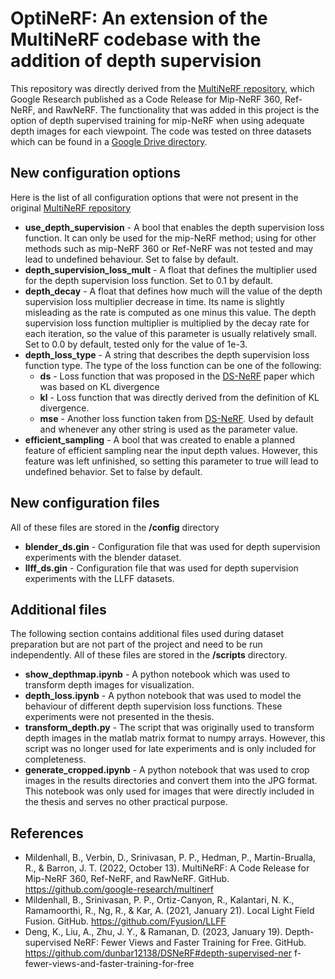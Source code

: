 # OptiNeRF: An extension of the MultiNeRF codebase with the addition of depth supervision

This repository was directly derived from the [MultiNeRF repository](https://github.com/google-research/multinerf), which Google Research published as a Code Release for Mip-NeRF 360, Ref-NeRF, and RawNeRF. The functionality that was added in this project is the option of depth supervised training for mip-NeRF when using adequate depth images for each viewpoint. The code was tested on three datasets which can be found in a [Google Drive directory](https://drive.google.com/drive/folders/1CvObrtawHvlLIk1IRxcQiaQAqaa1BW9_?usp=share_link).

## New configuration options

Here is the list of all configuration options that were not present in the original [MultiNeRF repository](https://github.com/google-research/multinerf)


- **use_depth_supervision** - A bool that enables the depth supervision loss function. It can only be used for the mip-NeRF method; using for other methods such as mip-NeRF 360 or Ref-NeRF was not tested and may lead to undefined behaviour. Set to false by default.
- **depth_supervision_loss_mult** - A float that defines the multiplier used for the depth supervision loss function. Set to 0.1 by default.
- **depth_decay** - A float that defines how much will the value of the depth supervision loss multiplier decrease in time. Its name is slightly misleading as the rate is computed as one minus this value. The depth supervision loss function multiplier is multiplied by the decay rate for each iteration, so the value of this parameter is usually relatively small. Set to 0.0 by default, tested only for the value of 1e-3.
- **depth_loss_type** - A string that describes the depth supervision loss function type. The type of the loss function can be one of the following:
  - **ds** - Loss function that was proposed in the [DS-NeRF](https://github.com/dunbar12138/DSNeRF) paper which was based on KL divergence
  - **kl** - Loss function that was directly derived from the definition of KL divergence.
  - **mse** - Another loss function taken from [DS-NeRF](https://github.com/dunbar12138/DSNeRF). Used by default and whenever any other string is used as the parameter value.
- **efficient_sampling** - A bool that was created to enable a planned feature of efficient sampling near the input depth values. However, this feature was left unfinished, so setting this parameter to true will lead to undefined behavior. Set to false by default.

## New configuration files

All of these files are stored in the **/config** directory

- **blender_ds.gin** - Configuration file that was used for depth supervision experiments with the blender dataset.
- **llff_ds.gin** - Configuration file that was used for depth supervision experiments with the LLFF datasets.

## Additional files

The following section contains additional files used during dataset preparation but are not part of the project and need to be run independently. All of these files are stored in the **/scripts** directory.

- **show_depthmap.ipynb** - A python notebook which was used to transform depth images for visualization.
- **depth_loss.ipynb** - A python notebook that was used to model the behaviour of different depth supervision loss functions. These experiments were not presented in the thesis.
- **transform_depth.py** - The script that was originally used to transform depth images in the matlab matrix format to numpy arrays. However, this script was no longer used for late experiments and is only included for completeness.
- **generate_cropped.ipynb** - A python notebook that was used to crop images in the results directories and convert them into the JPG format. This notebook was only used for images that were directly included in the thesis and serves no other practical purpose.

## References

- Mildenhall, B., Verbin, D., Srinivasan, P. P., Hedman, P., Martin-Brualla, R., & Barron, J. T. (2022, October 13). MultiNeRF: A Code Release for Mip-NeRF 360, Ref-NeRF, and RawNeRF. GitHub.
https://github.com/google-research/multinerf
- Mildenhall, B., Srinivasan, P. P., Ortiz-Canyon, R., Kalantari, N. K., Ramamoorthi, R., Ng, R., & Kar, A. (2021, January 21). Local Light Field Fusion. GitHub. https://github.com/Fyusion/LLFF
- Deng, K., Liu, A., Zhu, J. Y., & Ramanan, D. (2023, January 19). Depth-
supervised NeRF: Fewer Views and Faster Training for Free. GitHub.
https://github.com/dunbar12138/DSNeRF#depth-supervised-ner
f-fewer-views-and-faster-training-for-free
